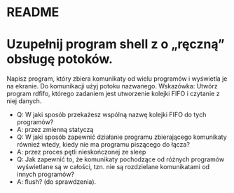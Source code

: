 # README #



# Uzupełnij program shell z o „ręczną” obsługę potoków.

Napisz program, który zbiera komunikaty od wielu programów i wyświetla je na ekranie. Do komunikacji użyj potoku nazwanego. Wskazówka: Utwórz program rdfifo, którego zadaniem jest utworzenie kolejki FIFO i czytanie z niej danych.

* Q: W jaki sposób przekażesz wspólną nazwę kolejki FIFO do tych programów?
* A: przez zmienną statyczą
* Q: W jaki sposób zapewnić działanie programu zbierającego komunikaty również wtedy, kiedy nie ma programu piszącego do łącza?
* A: przez proces pętli nieskończonej ze sleep
* Q: Jak zapewnić to, że komunikaty pochodzące od różnych programów wyświetlane są w całości, tzn. nie są rozdzielane  komunikatami od innych programów?
* A: flush? (do sprawdzenia).